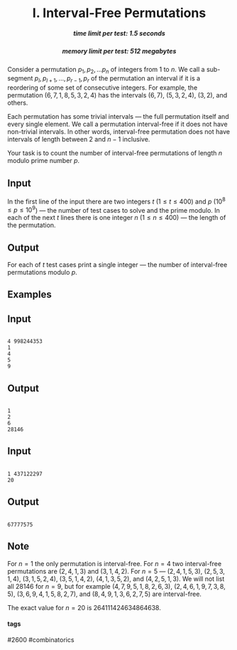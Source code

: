 <h1 style='text-align: center;'> I. Interval-Free Permutations</h1>

<h5 style='text-align: center;'>time limit per test: 1.5 seconds</h5>
<h5 style='text-align: center;'>memory limit per test: 512 megabytes</h5>

Consider a permutation $p_1, p_2, \dots p_n$ of integers from 1 to $n$. We call a sub-segment $p_l, p_{l+1}, \dots, p_{r-1}, p_{r}$ of the permutation an interval if it is a reordering of some set of consecutive integers. For example, the permutation $(6,7,1,8,5,3,2,4)$ has the intervals $(6,7)$, $(5,3,2,4)$, $(3,2)$, and others. 

Each permutation has some trivial intervals — the full permutation itself and every single element. We call a permutation interval-free if it does not have non-trivial intervals. In other words, interval-free permutation does not have intervals of length between 2 and $n - 1$ inclusive. 

Your task is to count the number of interval-free permutations of length $n$ modulo prime number $p$. 

## Input

In the first line of the input there are two integers $t$ ($1 \le t \le 400$) and $p$ ($10^8 \le p \le 10^9$) — the number of test cases to solve and the prime modulo. In each of the next $t$ lines there is one integer $n$ ($1 \le n \le 400$) — the length of the permutation. 

## Output

For each of $t$ test cases print a single integer — the number of interval-free permutations modulo $p$. 

## Examples

## Input


```

4 998244353
1
4
5
9

```
## Output


```

1
2
6
28146

```
## Input


```

1 437122297
20

```
## Output


```

67777575

```
## Note

For $n = 1$ the only permutation is interval-free. For $n = 4$ two interval-free permutations are $(2,4,1,3)$ and $(3,1,4,2)$. For $n = 5$ — $(2,4,1,5,3)$, $(2,5,3,1,4)$, $(3,1,5,2,4)$, $(3,5,1,4,2)$, $(4,1,3,5,2)$, and $(4,2,5,1,3)$. We will not list all 28146 for $n = 9$, but for example $(4,7,9,5,1,8,2,6,3)$, $(2,4,6,1,9,7,3,8,5)$, $(3,6,9,4,1,5,8,2,7)$, and $(8,4,9,1,3,6,2,7,5)$ are interval-free.

The exact value for $n = 20$ is 264111424634864638. 



#### tags 

#2600 #combinatorics 